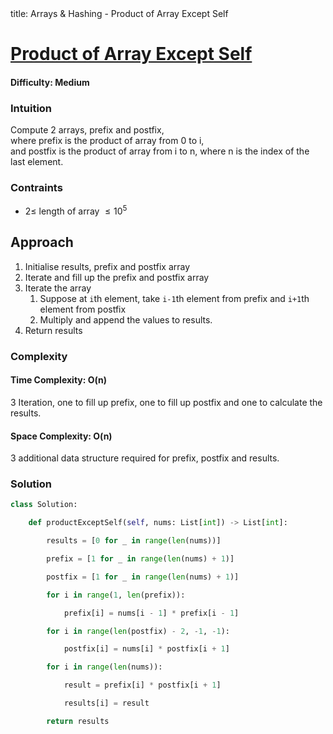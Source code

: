 <frontmatter>
  title: Arrays & Hashing - Product of Array Except Self
</frontmatter>

# [Product of Array Except Self](https://leetcode.com/problems/product-of-array-except-self/)
#### Difficulty: Medium

### Intuition
Compute 2 arrays, prefix and postfix, <br>
where prefix is the product of array from 0 to i, <br>
and postfix is the product of array from i to n, where n is the index of the last element. 

### Contraints 
- $2\leqslant$ length of array $\leqslant 10^5$ 

## Approach
1. Initialise results, prefix and postfix array
2. Iterate and fill up the prefix and postfix array
3. Iterate the array
    1. Suppose at `i`th element, take `i-1`th element from prefix and `i+1`th element from postfix
    2. Multiply and append the values to results.
4. Return results

### Complexity
#### Time Complexity: O(n)
3 Iteration, one to fill up prefix, one to fill up postfix and one to calculate the results.
#### Space Complexity: O(n)
3 additional data structure required for prefix, postfix and results.
### Solution
<panel header="Don't cheat yourself" type="dark">

```python
class Solution:
    def productExceptSelf(self, nums: List[int]) -> List[int]:
        results = [0 for _ in range(len(nums))]
        prefix = [1 for _ in range(len(nums) + 1)]
        postfix = [1 for _ in range(len(nums) + 1)]
        for i in range(1, len(prefix)):
            prefix[i] = nums[i - 1] * prefix[i - 1]
        for i in range(len(postfix) - 2, -1, -1):
            postfix[i] = nums[i] * postfix[i + 1]
        for i in range(len(nums)):
            result = prefix[i] * postfix[i + 1]
            results[i] = result
        return results
```
</panel>


